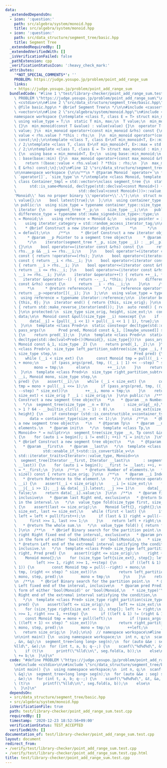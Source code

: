 ```yaml
---
data:
  _extendedDependsOn:
  - icon: ':question:'
    path: src/algebra/system/monoid.hpp
    title: src/algebra/system/monoid.hpp
  - icon: ':question:'
    path: src/data_structure/segment_tree/basic.hpp
    title: Segment Tree
  _extendedRequiredBy: []
  _extendedVerifiedWith: []
  _isVerificationFailed: false
  _pathExtension: cpp
  _verificationStatusIcon: ':heavy_check_mark:'
  attributes:
    '*NOT_SPECIAL_COMMENTS*': ''
    PROBLEM: https://judge.yosupo.jp/problem/point_add_range_sum
    links:
    - https://judge.yosupo.jp/problem/point_add_range_sum
  bundledCode: "#line 1 \"test/library-checker/point_add_range_sum.test.cpp\"\n#define\
    \ PROBLEM \"https://judge.yosupo.jp/problem/point_add_range_sum\"\n\n#include\
    \ <cstdio>\n\n#line 2 \"src/data_structure/segment_tree/basic.hpp\"\n\n/**\n *\
    \ @file basic.hpp\n * @brief Segment Tree\n */\n\n#include <cassert>\n#include\
    \ <vector>\n\n#line 2 \"src/algebra/system/monoid.hpp\"\n#include <limits>\n\n\
    namespace workspace {\ntemplate <class T, class E = T> struct min_monoid {\n \
    \ using value_type = T;\n  static T min, max;\n  T value;\n  min_monoid() : value(max)\
    \ {}\n  min_monoid(const T &value) : value(value) {}\n  operator T() const { return\
    \ value; }\n  min_monoid operator+(const min_monoid &rhs) const {\n    return\
    \ value < rhs.value ? *this : rhs;\n  }\n  min_monoid operator*(const E &rhs)\
    \ const;\n};\n\ntemplate <class T, class E>\nT min_monoid<T, E>::min = std::numeric_limits<T>::min()\
    \ / 2;\ntemplate <class T, class E>\nT min_monoid<T, E>::max = std::numeric_limits<T>::max()\
    \ / 2;\n\ntemplate <class T, class E = T> struct max_monoid : min_monoid<T, E>\
    \ {\n  using base = min_monoid<T, E>;\n  using base::min_monoid;\n  max_monoid()\
    \ : base(base::min) {}\n  max_monoid operator+(const max_monoid &rhs) const {\n\
    \    return !(base::value < rhs.value) ? *this : rhs;\n  }\n  max_monoid operator*(const\
    \ E &rhs) const;\n};\n}\n#line 12 \"src/data_structure/segment_tree/basic.hpp\"\
    \n\nnamespace workspace {\n\n/**\n * @tparam Monoid `operator+`\n * @tparam Container_tmpl\
    \ `operator[]`, `size_type`\n */\ntemplate <class Monoid, template <class...>\
    \ class Container_tmpl = std::vector>\nclass segment_tree {\n  static_assert(\n\
    \      std::is_same<Monoid, decltype(std::declval<const Monoid>() +\n        \
    \                            std::declval<const Monoid>())>::value,\n      \"\\\
    'Monoid\\' has no proper binary \\'operator+\\'.\");\n\n  struct node {\n    Monoid\
    \ value{};\n    bool latest{true};\n  };\n\n  using container_type = Container_tmpl<node>;\n\
    \n public:\n  using size_type = typename container_type::size_type;\n\n  class\
    \ iterator {\n    segment_tree *__p;\n    size_type __i;\n\n   public:\n    using\
    \ difference_type = typename std::make_signed<size_type>::type;\n    using value_type\
    \ = Monoid;\n    using reference = Monoid &;\n    using pointer = iterator;\n\
    \    using iterator_category = std::random_access_iterator_tag;\n\n    /**\n \
    \    * @brief Construct a new iterator object\n     *\n     */\n    iterator()\
    \ = default;\n\n    /**\n     * @brief Construct a new iterator object\n     *\n\
    \     * @param __p Pointer to a segment tree object\n     * @param __i Index\n\
    \     */\n    iterator(segment_tree *__p, size_type __i) : __p(__p), __i(__i)\
    \ {}\n\n    bool operator==(iterator const &rhs) const {\n      return __p ==\
    \ rhs.__p && __i == rhs.__i;\n    }\n    bool operator!=(iterator const &rhs)\
    \ const { return !operator==(rhs); }\n\n    bool operator<(iterator const &rhs)\
    \ const { return __i < rhs.__i; }\n    bool operator>(iterator const &rhs) const\
    \ { return __i > rhs.__i; }\n    bool operator<=(iterator const &rhs) const {\
    \ return __i <= rhs.__i; }\n    bool operator>=(iterator const &rhs) const { return\
    \ __i >= rhs.__i; }\n\n    iterator &operator++() { return ++__i, *this; }\n \
    \   iterator &operator--() { return --__i, *this; }\n\n    difference_type operator-(iterator\
    \ const &rhs) const {\n      return __i - rhs.__i;\n    }\n\n    /**\n     * @brief\n\
    \     *\n     * @return reference\n     */\n    reference operator*() const {\
    \ return __p->operator[](__i); }\n  };\n\n  using value_type = typename iterator::value_type;\n\
    \  using reference = typename iterator::reference;\n\n  iterator begin() { return\
    \ {this, 0}; }\n  iterator end() { return {this, size_orig}; }\n\n  auto rbegin()\
    \ { return std::make_reverse_iterator(end()); }\n  auto rend() { return std::make_reverse_iterator(begin());\
    \ }\n\n protected:\n  size_type size_orig, height, size_ext;\n  container_type\
    \ data;\n\n  Monoid const &pull(size_type __i) noexcept {\n    if (!data[__i].latest)\n\
    \      data[__i] = {pull(__i << 1) + pull(__i << 1 | 1), true};\n    return data[__i].value;\n\
    \  }\n\n  template <class Pred>\n  static constexpr decltype(std::declval<Pred>()(Monoid{}))\
    \ pass_args(\n      Pred pred, Monoid const &_1, [[maybe_unused]] size_type _2)\
    \ {\n    return pred(_1);\n  }\n\n  template <class Pred>\n  static constexpr\
    \ decltype(std::declval<Pred>()(Monoid{}, size_type{}))\n  pass_args(Pred pred,\
    \ Monoid const &_1, size_type _2) {\n    return pred(_1, _2);\n  }\n\n  template\
    \ <class Pred>\n  size_type left_partition_subtree(size_type __i, Monoid mono,\
    \ size_type step,\n                                   Pred pred) {\n    assert(__i);\n\
    \    while (__i < size_ext) {\n      const Monoid tmp = pull((__i <<= 1) | 1)\
    \ + mono;\n      if (pass_args(pred, tmp, ((__i | 1) << --step) ^ size_ext))\n\
    \        mono = tmp;\n      else\n        ++__i;\n    }\n    return ++__i -= size_ext;\n\
    \  }\n\n  template <class Pred>\n  size_type right_partition_subtree(size_type\
    \ __i, Monoid mono, size_type step,\n                                    Pred\
    \ pred) {\n    assert(__i);\n    while (__i < size_ext) {\n      const Monoid\
    \ tmp = mono + pull(__i <<= 1);\n      if (pass_args(pred, tmp, ((__i | 1) <<\
    \ --step) ^ size_ext))\n        ++__i, mono = tmp;\n    }\n    return (__i -=\
    \ size_ext) < size_orig ? __i : size_orig;\n  }\n\n public:\n  /**\n   * @brief\
    \ Construct a new segment tree object\n   *\n   * @param __n Number of elements.\n\
    \   */\n  segment_tree(size_type __n = 0)\n      : size_orig{__n},\n        height(__n\
    \ > 1 ? 64 - __builtin_clzll(__n - 1) : 0),\n        size_ext{size_type{1} <<\
    \ height} {\n    if constexpr (std::is_constructible_v<container_type, size_t>)\n\
    \      data = container_type(size_ext << 1);\n  }\n\n  /**\n   * @brief Construct\
    \ a new segment tree object\n   *\n   * @tparam Tp\n   * @param __n Number of\
    \ elements.\n   * @param init\n   */\n  template <class Tp,\n            std::enable_if_t<std::is_convertible_v<Tp,\
    \ Monoid>> * = nullptr>\n  segment_tree(size_type __n, Tp const &init) : segment_tree(__n)\
    \ {\n    for (auto i = begin(); i != end(); ++i) *i = init;\n  }\n\n  /**\n  \
    \ * @brief Construct a new segment tree object\n   *\n   * @tparam Iterator\n\
    \   * @param __first\n   * @param __last\n   */\n  template <class Iterator,\n\
    \            std::enable_if_t<std::is_convertible_v<\n                typename\
    \ std::iterator_traits<Iterator>::value_type, Monoid>>\n                * = nullptr>\n\
    \  segment_tree(Iterator __first, Iterator __last)\n      : segment_tree(std::distance(__first,\
    \ __last)) {\n    for (auto i = begin(); __first != __last; ++i, ++__first) *i\
    \ = *__first;\n  }\n\n  /**\n   * @return Number of elements.\n   */\n  size_type\
    \ size() const { return size_orig; }\n\n  /**\n   * @param __i Index of the element\n\
    \   * @return Reference to the element.\n   */\n  reference operator[](size_type\
    \ __i) {\n    assert(__i < size_orig);\n    __i |= size_ext;\n    for (size_type\
    \ __j{__i >> 1}; __j && data[__j].latest; __j >>= 1)\n      data[__j].latest =\
    \ false;\n    return data[__i].value;\n  }\n\n  /**\n   * @param first Left end,\
    \ inclusive\n   * @param last Right end, exclusive\n   * @return Sum of elements\
    \ in the interval.\n   */\n  value_type fold(size_type first, size_type last)\
    \ {\n    assert(last <= size_orig);\n    Monoid left{}, right{};\n    first +=\
    \ size_ext, last += size_ext;\n    while (first < last) {\n      if (first & 1)\
    \ left = left + pull(first++);\n      if (last & 1) right = pull(--last) + right;\n\
    \      first >>= 1, last >>= 1;\n    }\n    return left + right;\n  }\n\n  /**\n\
    \   * @return The whole sum.\n   */\n  value_type fold() { return fold(0, size_orig);\
    \ }\n\n  /**\n   * @brief Binary search for the partition point.\n   * @param\
    \ right Right fixed end of the interval, exclusive\n   * @param pred Predicate\
    \ in the form of either 'bool(Monoid)' or 'bool(Monoid,\n   * size_type)'\n  \
    \ * @return Left end of the extremal interval satisfying the condition,\n   *\
    \ inclusive.\n   */\n  template <class Pred> size_type left_partition(size_type\
    \ right, Pred pred) {\n    assert(right <= size_orig);\n    right += size_ext;\n\
    \    Monoid mono{};\n    for (size_type left{size_ext}, step{}; left != right;\n\
    \         left >>= 1, right >>= 1, ++step) {\n      if ((left & 1) != (right &\
    \ 1)) {\n        const Monoid tmp = pull(--right) + mono;\n        if (!pass_args(pred,\
    \ tmp, (right << step) ^ size_ext))\n          return left_partition_subtree(right,\
    \ mono, step, pred);\n        mono = tmp;\n      }\n    }\n    return 0;\n  }\n\
    \n  /**\n   * @brief Binary search for the partition point.\n   * @param left\
    \ Left fixed end of the interval, inclusive\n   * @param pred Predicate in the\
    \ form of either 'bool(Monoid)' or 'bool(Monoid,\n   * size_type)'\n   * @return\
    \ Right end of the extremal interval satisfying the condition,\n   * exclusive.\n\
    \   */\n  template <class Pred> size_type right_partition(size_type left, Pred\
    \ pred) {\n    assert(left <= size_orig);\n    left += size_ext;\n    Monoid mono{};\n\
    \    for (size_type right{size_ext << 1}, step{}; left != right;\n         left\
    \ >>= 1, right >>= 1, ++step) {\n      if ((left & 1) != (right & 1)) {\n    \
    \    const Monoid tmp = mono + pull(left);\n        if (!pass_args(pred, tmp,\
    \ ((left + 1) << step) ^ size_ext))\n          return right_partition_subtree(left,\
    \ mono, step, pred);\n        mono = tmp;\n        ++left;\n      }\n    }\n \
    \   return size_orig;\n  }\n};\n\n}  // namespace workspace\n#line 6 \"test/library-checker/point_add_range_sum.test.cpp\"\
    \n\nint main() {\n  using namespace workspace;\n  int n, q;\n  scanf(\"%d%d\"\
    , &n, &q);\n  segment_tree<long long> seg(n);\n  for (auto &&e : seg) scanf(\"\
    %lld\", &e);\n  for (int t, a, b; q--;) {\n    scanf(\"%d%d%d\", &t, &a, &b);\n\
    \    if (t)\n      printf(\"%lld\\n\", seg.fold(a, b));\n    else\n      seg[a]\
    \ += b;\n  }\n}\n"
  code: "#define PROBLEM \"https://judge.yosupo.jp/problem/point_add_range_sum\"\n\
    \n#include <cstdio>\n\n#include \"src/data_structure/segment_tree/basic.hpp\"\n\
    \nint main() {\n  using namespace workspace;\n  int n, q;\n  scanf(\"%d%d\", &n,\
    \ &q);\n  segment_tree<long long> seg(n);\n  for (auto &&e : seg) scanf(\"%lld\"\
    , &e);\n  for (int t, a, b; q--;) {\n    scanf(\"%d%d%d\", &t, &a, &b);\n    if\
    \ (t)\n      printf(\"%lld\\n\", seg.fold(a, b));\n    else\n      seg[a] += b;\n\
    \  }\n}\n"
  dependsOn:
  - src/data_structure/segment_tree/basic.hpp
  - src/algebra/system/monoid.hpp
  isVerificationFile: true
  path: test/library-checker/point_add_range_sum.test.cpp
  requiredBy: []
  timestamp: '2020-12-23 18:52:56+09:00'
  verificationStatus: TEST_ACCEPTED
  verifiedWith: []
documentation_of: test/library-checker/point_add_range_sum.test.cpp
layout: document
redirect_from:
- /verify/test/library-checker/point_add_range_sum.test.cpp
- /verify/test/library-checker/point_add_range_sum.test.cpp.html
title: test/library-checker/point_add_range_sum.test.cpp
---
```

